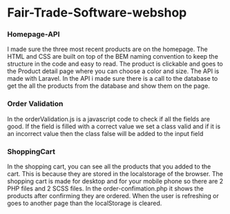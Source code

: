 # Fair-Trade-Software-webshop

### Homepage-API
I made sure the three most recent products are on the homepage. The HTML and CSS are built on top of the BEM naming convention to keep the structure in the code and easy to read. The product is clickable and goes to the Product detail page where you can choose a color and size. The API is made with Laravel. In the API i made sure there is a call to the database to get the all the products from the database and show them on the page.

### Order Validation
In the orderValidation.js is a javascript code to check if all the fields are good. If the field is filled with a correct value we set a class valid and if it is an incorrect value then the class false will be added to the input field

### ShoppingCart
In the shopping cart, you can see all the products that you added to the cart. This is because they are stored in the localstorage of the browser. The shopping cart is made for desktop and for your mobile phone so there are 2 PHP files and 2 SCSS files. In the order-confimation.php it shows the products after confirming they are ordered. When the user is refreshing or goes to another page than the localStorage is cleared.
